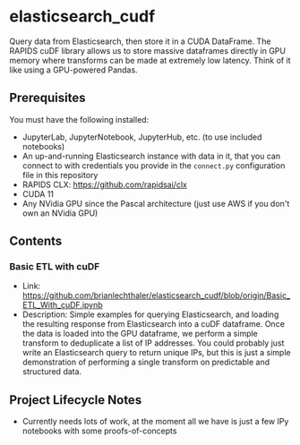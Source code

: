 # elasticsearch_cudf
Query data from Elasticsearch, then store it in a CUDA DataFrame. The RAPIDS cuDF library allows us to store massive dataframes directly in GPU memory where transforms can be made at extremely low latency. Think of it like using a GPU-powered Pandas.


## Prerequisites
You must have the following installed:
* JupyterLab, JupyterNotebook, JupyterHub, etc. (to use included notebooks)
* An up-and-running Elasticsearch instance with data in it, that you can connect to with credentials you provide in the `connect.py` configuration file in this repository
* RAPIDS CLX: https://github.com/rapidsai/clx
* CUDA 11
* Any NVidia GPU since the Pascal architecture (just use AWS if you don't own an NVidia GPU)


## Contents

### Basic ETL with cuDF
* Link: https://github.com/brianlechthaler/elasticsearch_cudf/blob/origin/Basic_ETL_With_cuDF.ipynb
* Description: Simple examples for querying Elasticsearch, and loading the resulting response from Elasticsearch into a cuDF dataframe. Once the data is loaded into the GPU dataframe, we perform a simple transform to deduplicate a list of IP addresses. You could probably just write an Elasticsearch query to return unique IPs, but this is just a simple demonstration of performing a single transform on predictable and structured data.


## Project Lifecycle Notes
* Currently needs lots of work, at the moment all we have is just a few IPy notebooks with some proofs-of-concepts 
